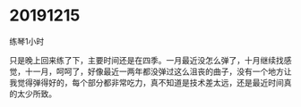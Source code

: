 # 20191215

练琴1小时

只是晚上回来练了下，主要时间还是在四季。一月最近没怎么弹了，十月继续找感觉，十一月，呵呵了，好像最近一两年都没弹过这么沮丧的曲子，没有一个地方让我觉得弹得好的，每个部分都非常吃力，真不知道是技术差太远，还是最近时间真的太少所致。
